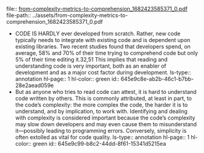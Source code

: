 file:: [from-complexity-metrics-to-comprehension_1682423585371_0.pdf](../assets/from-complexity-metrics-to-comprehension_1682423585371_0.pdf)
file-path:: ../assets/from-complexity-metrics-to-comprehension_1682423585371_0.pdf

- CODE IS HARDLY ever developed from scratch. Rather, new code typically needs to integrate with existing code and is dependent upon existing libraries. Two recent studies found that developers spend, on average, 58% and 70% of their time trying to comprehend code but only 5% of their time editing it.32,51 This implies that reading and understanding code is very important, both as an enabler of development and as a major cost factor during development.
  ls-type:: annotation
  hl-page:: 1
  hl-color:: green
  id:: 645e9c8e-ab2b-46c1-b7bb-28e2aead059e
- But as anyone who tries to read code can attest, it is hard to understand code written by others. This is commonly attributed, at least in part, to the code’s complexity: the more complex the code, the harder it is to understand, and by implication, to work with. Identifying and dealing with complexity is considered important because the code’s complexity may slow down developers and may even cause them to misunderstand it—possibly leading to programming errors. Conversely, simplicity is often extolled as vital for code quality.
  ls-type:: annotation
  hl-page:: 1
  hl-color:: green
  id:: 645e9c99-b8c2-44dd-8f61-15341d5215ea